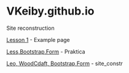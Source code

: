 
# VKeiby.github.io
Site reconstruction

[Lesson 1](https://vkeiby.github.io/src1/index.html) - Example page

[Less,Bootstrap,Form](https://vkeiby.github.io/src/index.html) - Praktica

[Leo, WoodCdaft, Bootstrap,Form](https://vkeiby.github.io/form/index.html) - site_constr

